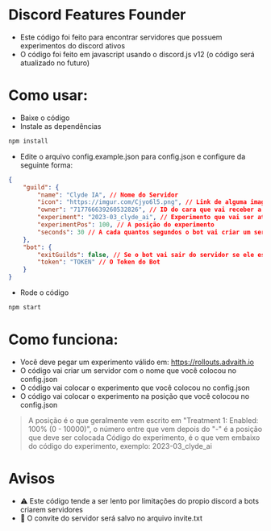 # Discord Features Founder
- Este código foi feito para encontrar servidores que possuem experimentos do discord ativos
- O código foi feito em javascript usando o discord.js v12 (o código será atualizado no futuro)
# Como usar:
- Baixe o código
- Instale as dependências
```bash
npm install
```
- Edite o arquivo config.example.json para config.json e configure da seguinte forma:
```json
{
    "guild": {
        "name": "Clyde IA", // Nome do Servidor
        "icon": "https://imgur.com/Cjyo6l5.png", // Link de alguma imagem para ser o icon
        "owner": "717766639260532826", // ID do cara que vai receber a posse quando entrar no servidor
        "experiment": "2023-03_clyde_ai", // Experimento que vai ser ativado
        "experimentPos": 100, // A posição do experimento
        "seconds": 30 // A cada quantos segundos o bot vai criar um servidor novo para ver se ele tem o experimento
    },
    "bot": {
        "exitGuilds": false, // Se o bot vai sair do servidor se ele estiver em mais de 10
        "token": "TOKEN" // O Token do Bot
    }
}
```
- Rode o código
```bash
npm start
```
# Como funciona:
- Você deve pegar um experimento válido em: https://rollouts.advaith.io
- O código vai criar um servidor com o nome que você colocou no config.json
- O código vai colocar o experimento que você colocou no config.json
- O código vai colocar o experimento na posição que você colocou no config.json
> A posição é o que geralmente vem escrito em "Treatment 1: Enabled: 100% (0 - 10000)", o número entre que vem depois do "-" é a posição que deve ser colocada
> Código do experimento, é o que vem embaixo do código do experimento, exemplo: 2023-03_clyde_ai
# Avisos
- ⚠️ Este código tende a ser lento por limitações do propio discord a bots criarem servidores
- 🔗 O convite do servidor será salvo no arquivo invite.txt